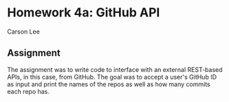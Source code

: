 # Homework 4a: GitHub API
Carson Lee

## Assignment
The assignment was to write code to interface with an external REST-based APIs, in this case, from GitHub. The goal was to accept a user's GitHub ID as input and print the names of the repos as well as how many commits each repo has. 
